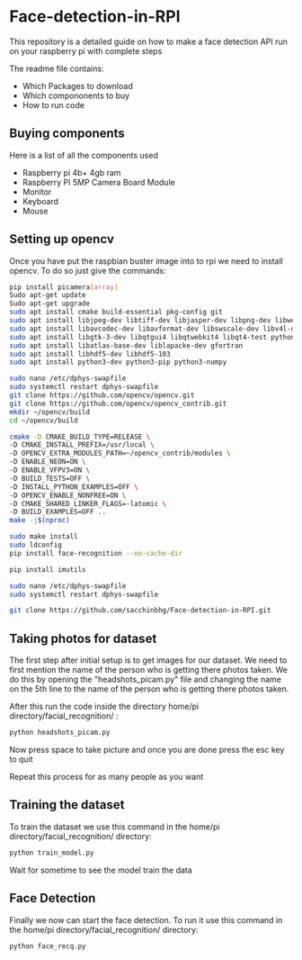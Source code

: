 # Face-detection-in-RPI
This repository is a detailed guide on how to make a face detection API run on your raspberry pi with complete steps

The readme file contains:
- Which Packages to download
- Which compononents to buy
- How to run code

## Buying components
Here is a list of all the components used
- Raspberry pi 4b+ 4gb ram
- Raspberry PI 5MP Camera Board Module
- Monitor
- Keyboard
- Mouse

## Setting up opencv
Once you have put the raspbian buster image into to rpi we need to install opencv. To do so just give the commands:
```bash
pip install picamera[array]
Sudo apt-get update
Sudo apt-get upgrade
sudo apt install cmake build-essential pkg-config git
sudo apt install libjpeg-dev libtiff-dev libjasper-dev libpng-dev libwebp-dev libopenexr-dev
sudo apt install libavcodec-dev libavformat-dev libswscale-dev libv4l-dev libxvidcore-dev libx264-dev libdc1394-22-dev libgstreamer-plugins-base1.0-dev libgstreamer1.0-dev
sudo apt install libgtk-3-dev libqtgui4 libqtwebkit4 libqt4-test python3-pyqt5
sudo apt install libatlas-base-dev liblapacke-dev gfortran
sudo apt install libhdf5-dev libhdf5-103
sudo apt install python3-dev python3-pip python3-numpy

sudo nano /etc/dphys-swapfile
sudo systemctl restart dphys-swapfile
git clone https://github.com/opencv/opencv.git
git clone https://github.com/opencv/opencv_contrib.git
mkdir ~/opencv/build
cd ~/opencv/build

cmake -D CMAKE_BUILD_TYPE=RELEASE \
-D CMAKE_INSTALL_PREFIX=/usr/local \
-D OPENCV_EXTRA_MODULES_PATH=~/opencv_contrib/modules \
-D ENABLE_NEON=ON \
-D ENABLE_VFPV3=ON \
-D BUILD_TESTS=OFF \
-D INSTALL_PYTHON_EXAMPLES=OFF \
-D OPENCV_ENABLE_NONFREE=ON \
-D CMAKE_SHARED_LINKER_FLAGS=-latomic \
-D BUILD_EXAMPLES=OFF ..
make -j$(nproc)

sudo make install
sudo ldconfig
pip install face-recognition --no-cache-dir

pip install imutils

sudo nano /etc/dphys-swapfile
sudo systemctl restart dphys-swapfile

git clone https://github.com/sacchinbhg/Face-detection-in-RPI.git
```

## Taking photos for dataset
The first step after initial setup is to get images for our dataset. We need to first mention the name of the person who is getting there photos taken. We do this by opening the "headshots_picam.py" file and changing the name on the 5th line to the name of the person who is getting there photos taken.

After this run the code inside the directory home/pi directory/facial_recognition/ :
```bash
python headshots_picam.py
```

Now press space to take picture and once you are done press the esc key to quit

Repeat this process for as many people as you want

## Training the dataset

To train the dataset we use this command in the home/pi directory/facial_recognition/ directory:
```bash
python train_model.py
```

Wait for sometime to see the model train the data

## Face Detection

Finally we now can start the face detection. To run it use this command in the home/pi directory/facial_recognition/ directory:
```bash
python face_recq.py
```
